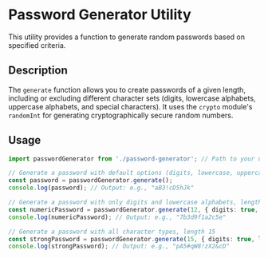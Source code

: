 # Password Generator Utility

This utility provides a function to generate random passwords based on specified criteria.

## Description

The `generate` function allows you to create passwords of a given length, including or excluding different character sets (digits, lowercase alphabets, uppercase alphabets, and special characters).  It uses the `crypto` module's `randomInt` for generating cryptographically secure random numbers.

## Usage

```typescript
import passwordGenerator from './password-generator'; // Path to your utility file

// Generate a password with default options (digits, lowercase, uppercase, and special chars) and length 10
const password = passwordGenerator.generate(); 
console.log(password); // Output: e.g., "aB3!cD5hJk"

// Generate a password with only digits and lowercase alphabets, length 12
const numericPassword = passwordGenerator.generate(12, { digits: true, lowerCaseAlphabets: true, upperCaseAlphabets: false, specialChars: false });
console.log(numericPassword); // Output: e.g., "7b3d9f1a2c5e"

// Generate a password with all character types, length 15
const strongPassword = passwordGenerator.generate(15, { digits: true, lowerCaseAlphabets: true, upperCaseAlphabets: true, specialChars: true });
console.log(strongPassword); // Output: e.g., "pA5#qW8!zX2&cD"